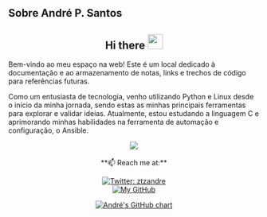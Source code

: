 # 

## Sobre André P. Santos

<h2 align="Center">  Hi there <img src="https://media.giphy.com/media/WUlplcMpOCEmTGBtBW/giphy.gif" width="30"> </h2>

Bem-vindo ao meu espaço na web! Este é um local dedicado à documentação e ao armazenamento de notas, links e trechos de código para referências futuras.

Como um entusiasta de tecnologia, venho utilizando Python e Linux desde o início da minha jornada, sendo estas as minhas principais ferramentas para explorar e validar ideias. Atualmente, estou estudando a linguagem C e aprimorando minhas habilidades na ferramenta de automação e configuração, o Ansible.

<div align="center"><img src="https://media.giphy.com/media/udhngZK2IFTc4/giphy.gif" /></div>
<br>
<div align="center">
**📫 Reach me at:**

[![Twitter: ztzandre](https://img.shields.io/twitter/follow/ztzandre?style=social)](https://twitter.com/ztzandre)
<br />
[![My GitHub](https://img.shields.io/badge/--website?label=My%20GitHub&logo=awesome-lists&style=social&logoColor=2257ea)](https://github.com/andreztz)


<!-- https://ghchart.rshah.org/ -->

[![André\'s GitHub chart](http://ghchart.rshah.org/andreztz)](https://github.com/andreztz)




